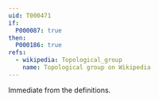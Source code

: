 ```yaml
---
uid: T000471
if:
  P000087: true  
then:
  P000186: true
refs:
  - wikipedia: Topological_group
    name: Topological group on Wikipedia
---
```


Immediate from the definitions.
